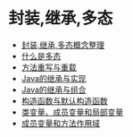 # 封装,继承,多态 
- [封装,继承,多态概念整理](https://github.com/Marcos-Lay/Hello-JAVA/blob/master/Docs/Object-oriented/Encapsulation_Inheritance_Polymorphism.md)
- [什么是多态](https://github.com/Marcos-Lay/Hello-JAVA/blob/master/Docs/Object-oriented/What_is_Polymorphism.md)
- [方法重写与重载](https://github.com/Marcos-Lay/Hello-JAVA/blob/master/Docs/Object-oriented/OverLoading_vs_OverReading.md)
- [Java的继承与实现](https://github.com/Marcos-Lay/Hello-JAVA/blob/master/Docs/Object-oriented/EncapsulationAndImpl.md)
- [Java的继承与组合]()
- [构造函数与默认构造函数]()
- [类变量、成员变量和局部变量]()
- [成员变量和方法作用域]()